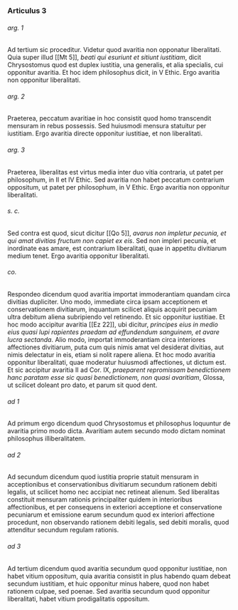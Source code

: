 ### Articulus 3

###### arg. 1
Ad tertium sic proceditur. Videtur quod avaritia non opponatur liberalitati. Quia super illud [[Mt 5]], *beati qui esuriunt et sitiunt iustitiam*, dicit Chrysostomus quod est duplex iustitia, una generalis, et alia specialis, cui opponitur avaritia. Et hoc idem philosophus dicit, in V Ethic. Ergo avaritia non opponitur liberalitati.

###### arg. 2
Praeterea, peccatum avaritiae in hoc consistit quod homo transcendit mensuram in rebus possessis. Sed huiusmodi mensura statuitur per iustitiam. Ergo avaritia directe opponitur iustitiae, et non liberalitati.

###### arg. 3
Praeterea, liberalitas est virtus media inter duo vitia contraria, ut patet per philosophum, in II et IV Ethic. Sed avaritia non habet peccatum contrarium oppositum, ut patet per philosophum, in V Ethic. Ergo avaritia non opponitur liberalitati.

###### s. c.
Sed contra est quod, sicut dicitur [[Qo 5]], *avarus non impletur pecunia, et qui amat divitias fructum non capiet ex eis*. Sed non impleri pecunia, et inordinate eas amare, est contrarium liberalitati, quae in appetitu divitiarum medium tenet. Ergo avaritia opponitur liberalitati.

###### co.
Respondeo dicendum quod avaritia importat immoderantiam quandam circa divitias dupliciter. Uno modo, immediate circa ipsam acceptionem et conservationem divitiarum, inquantum scilicet aliquis acquirit pecuniam ultra debitum aliena subripiendo vel retinendo. Et sic opponitur iustitiae. Et hoc modo accipitur avaritia [[Ez 22]], ubi dicitur, *principes eius in medio eius quasi lupi rapientes praedam ad effundendum sanguinem, et avare lucra sectanda*. Alio modo, importat immoderantiam circa interiores affectiones divitiarum, puta cum quis nimis amat vel desiderat divitias, aut nimis delectatur in eis, etiam si nolit rapere aliena. Et hoc modo avaritia opponitur liberalitati, quae moderatur huiusmodi affectiones, ut dictum est. Et sic accipitur avaritia II ad Cor. IX, *praeparent repromissam benedictionem hanc paratam esse sic quasi benedictionem, non quasi avaritiam*, Glossa, ut scilicet doleant pro dato, et parum sit quod dent.

###### ad 1
Ad primum ergo dicendum quod Chrysostomus et philosophus loquuntur de avaritia primo modo dicta. Avaritiam autem secundo modo dictam nominat philosophus illiberalitatem.

###### ad 2
Ad secundum dicendum quod iustitia proprie statuit mensuram in acceptionibus et conservationibus divitiarum secundum rationem debiti legalis, ut scilicet homo nec accipiat nec retineat alienum. Sed liberalitas constituit mensuram rationis principaliter quidem in interioribus affectionibus, et per consequens in exteriori acceptione et conservatione pecuniarum et emissione earum secundum quod ex interiori affectione procedunt, non observando rationem debiti legalis, sed debiti moralis, quod attenditur secundum regulam rationis.

###### ad 3
Ad tertium dicendum quod avaritia secundum quod opponitur iustitiae, non habet vitium oppositum, quia avaritia consistit in plus habendo quam debeat secundum iustitiam, et huic opponitur minus habere, quod non habet rationem culpae, sed poenae. Sed avaritia secundum quod opponitur liberalitati, habet vitium prodigalitatis oppositum.

